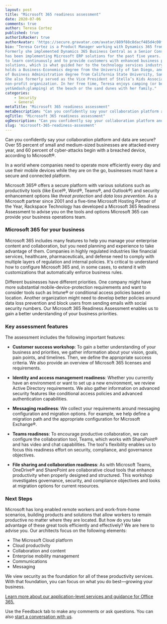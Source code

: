 ```yaml
---
layout: post
title: "Microsoft 365 readiness assessment"
date: 2020-07-06
comments: true
author: Teresa Cortez
published: true
authorIsRacker: true
authorAvatar: 'https://secure.gravatar.com/avatar/889f88c8dacf485d4c00f7c6fcfd51f8'
bio: "Teresa Cortez is a Product Manager working with Dynamics 365 from Microsoft.
Formerly she implemented Dynamics 365 Business Central as a Senior Consultant and
has been implementing Microsoft ERP solutions for the past five years. Her passion
to learn continuously and to provide customers with enhanced business process
solutions, which is what guided her to the technology services industry. Teresa
holds a Business-Economics degree from the University of San Diego, and a Master
of Business Administration degree from California State University, San Marcos.
She also formerly served as the Vice President of Stella’s Kids Association, a
non-profit organization. In her free time, Teresa enjoys camping (or better
yet&mdash;glamping) at the beach or the sand dunes with her family."
categories:
    - Security
    - General
metaTitle: "Microsoft 365 readiness assessment"
metaDescription: "Can you confidently say your collaboration platform and data are secure?"
ogTitle: "Microsoft 365 readiness assessment"
ogDescription: "Can you confidently say your collaboration platform and data are secure?"
slug: 'microsoft-365-readiness-assesment'
---
```


Can you confidently say your collaboration platform and data are secure? Over
55 percent of small and medium-sized businesses are attacked every year, and 60
percent of cyber-attacks begin with a breached device, according to Microsoft®.

<!--more-->

In a world where companies need to operate more efficiently every day and use
their mobile devices while they are on the go, businesses must have a secure and
connected platform.

Microsoft 365&reg; offers a secure platform with various solutions such as
productivity tools (like Excel®, Word®, Teams®, and Outlook®) and security
enhancement options like *threat protection* and *data loss prevention*. As a
Microsoft partner since 2001 and a five-time Microsoft Hosting Partner of the
Year, Rackspace Technology has developed a Microsoft 365 Readiness Assessment to
advise you on the tools and options Microsoft 365 can provide your business
operations team.

### Microsoft 365 for your business

Microsoft 365 includes many features to help you manage your enterprise content
and collaboration, but you need planning and experience to take advantage of
them. Companies in highly regulated industries like financial services, healthcare,
pharmaceuticals, and defense need to comply with multiple layers of regulation
and internal policies. It's critical to understand how to configure Microsoft
365 and, in some cases, to extend it with customizations that automatically
enforce business rules.

Different businesses have different priorities. One company might have more
substantial mobile-device-protection requirements and want to consider tools
such as Intune® or conditional access policies based on location. Another
organization might need to develop better policies around data loss prevention
and block users from sending emails with social security numbers. Our Microsoft
365 Readiness Assessment enables us to gain a better understanding of your
business priorities.

### Key assessment features

The assessment includes the following important features:

- **Customer success workshop**: To gain a better understanding of your business
and priorities, we gather information about your vision, goals, pain points, and
timelines. Then, we define the appropriate success criteria. We also provide an
overview of Microsoft 365 licenses and requirements.

- **Identity and access management readiness**: Whether you currently have an
environment or want to set up a new environment, we review Active Directory
requirements. We also gather information on advanced security features like
conditional access policies and advanced authentication capabilities.

- **Messaging readiness**: We collect your requirements around messaging
configuration and migration options. For example, we help define a migration
path and the appropriate configuration for Microsoft Exchange&reg;.

- **Teams readiness**: To encourage productive collaboration, we can configure
the collaboration tool, Teams, which works with SharePoint® and has video and chat
capabilities. The tool's flexibility enables us to focus this readiness effort
on security, compliance, and governance objectives.

- **File sharing and collaboration readiness**: As with Microsoft Teams,
OneDrive® and SharePoint are collaborative cloud tools that enhance productivity
when properly designed and structured. This workshop investigates governance,
security, and compliance objectives and looks at migration options for current
resources.

### Next Steps

Microsoft has long enabled remote workers and work-from-home scenarios, building
products and solutions that allow workers to remain productive no matter where
they are located. But how do you take advantage of these great tools efficiently
and effectively? We are here to advise you. Our architects focus on the following
elements:

- The Microsoft Cloud platform
- Cloud productivity
- Collaboration and content
- Enterprise mobility management
- Communications
- Messaging

We view security as the foundation for all of these productivity services. With
that foundation, you can focus on what you do best&mdash;growing your business.

<a class="cta blue" id="cta" href="https://www.rackspace.com/microsoft/office-365/rackspace-application-services">Learn more about our application-level services and guidance for Office 365.</a>

Use the Feedback tab to make any comments or ask questions. You can also [start a conversation with us](https://www.rackspace.com/contact).

